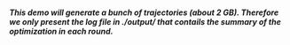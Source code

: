 ##### This demo will generate a bunch of trajectories (about 2 GB). Therefore we only present the log file in ./output/ that contails the summary of the optimization in each round.
